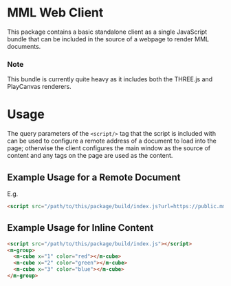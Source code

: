 # MML Web Client

This package contains a basic standalone client as a single JavaScript bundle that can be included in the source of a webpage to render MML documents.

### Note
This bundle is currently quite heavy as it includes both the THREE.js and PlayCanvas renderers. 


# Usage

The query parameters of the `<script/>` tag that the script is included with can be used to configure a remote address of a document to load into the page; otherwise the client configures the main window as the source of content and any tags on the page are used as the content.

## Example Usage for a Remote Document
E.g. 

```html
<script src="/path/to/this/package/build/index.js?url=https://public.mml.io/rgb-cubes.html"></script>
```

## Example Usage for Inline Content

```html
<script src="/path/to/this/package/build/index.js"></script>
<m-group>
  <m-cube x="1" color="red"></m-cube>
  <m-cube x="2" color="green"></m-cube>
  <m-cube x="3" color="blue"></m-cube>
</m-group>
```

